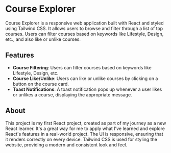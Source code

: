
# Course Explorer

Course Explorer is a responsive web application built with React and styled using Tailwind CSS. It allows users to browse and filter through a list of top courses. Users can filter courses based on keywords like Lifestyle, Design, etc., and also like or unlike courses.


## Features

- **Course Filtering**: Users can filter courses based on keywords like Lifestyle, Design, etc.
- **Course Like/Unlike**: Users can like or unlike courses by clicking on a button on the course card.
- **Toast Notifications**: A toast notification pops up whenever a user likes or unlikes a course, displaying the appropriate message.



## About

This project is my first React project, created as part of my journey as a new React learner. It's a great way for me to apply what I've learned and explore React's features in a real-world project. The UI is responsive, ensuring that it renders correctly on every device. Tailwind CSS is used for styling the website, providing a modern and consistent look and feel.
